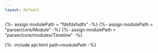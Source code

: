 ```yaml
---
layout: default
---
```


{%- assign modulePath = "fdsfdsfsdfs" -%}
{%- assign modulePath = "parser/core/Module" -%}
{%- assign modulePath = "parser/core/modules/Timeline" -%}

{%- include api.html path=modulePath -%}
